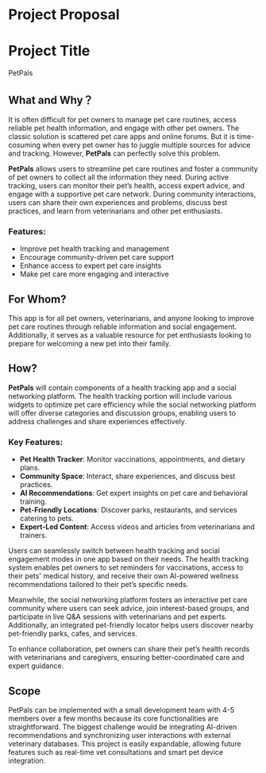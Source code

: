 # Project Proposal

# Project Title

PetPals

## What and Why？

It is often difficult for pet owners to manage pet care routines, access reliable pet health information, and engage with other pet owners. The classic solution is scattered pet care apps and online forums. But it is time-cosuming when every pet owner has to juggle multiple sources for advice and tracking. However, **PetPals** can perfectly solve this problem.

**PetPals** allows users to streamline pet care routines and foster a community of pet owners to collect all the information they need. During active tracking, users can monitor their pet’s health, access expert advice, and engage with a supportive pet care network. During community interactions, users can share their own experiences and problems, discuss best practices, and learn from veterinarians and other pet enthusiasts.

### Features:
- Improve pet health tracking and management
- Encourage community-driven pet care support
- Enhance access to expert pet care insights
- Make pet care more engaging and interactive

## For Whom?

This app is for all pet owners, veterinarians, and anyone looking to improve pet care routines through reliable information and social engagement. Additionally, it serves as a valuable resource for pet enthusiasts looking to prepare for welcoming a new pet into their family. 

## How?

**PetPals** will contain components of a health tracking app and a social networking platform. The health tracking portion will include various widgets to optimize pet care efficiency while the social networking platform will offer diverse categories and discussion groups, enabling users to address challenges and share experiences effectively.

### Key Features:
- **Pet Health Tracker**: Monitor vaccinations, appointments, and dietary plans.
- **Community Space**: Interact, share experiences, and discuss best practices.
- **AI Recommendations**: Get expert insights on pet care and behavioral training.
- **Pet-Friendly Locations**: Discover parks, restaurants, and services catering to pets.
- **Expert-Led Content**: Access videos and articles from veterinarians and trainers.

Users can seamlessly switch between health tracking and social engagement modes in one app based on their needs. The health tracking system enables pet owners to set reminders for vaccinations, access to their pets' medical history, and receive their own AI-powered wellness recommendations tailored to their pet’s specific needs.

Meanwhile, the social networking platform fosters an interactive pet care community where users can seek advice, join interest-based groups, and participate in live Q&A sessions with veterinarians and pet experts. Additionally, an integrated pet-friendly locator helps users discover nearby pet-friendly parks, cafes, and services.

To enhance collaboration, pet owners can share their pet’s health records with veterinarians and caregivers, ensuring better-coordinated care and expert guidance.

## Scope

PetPals can be implemented with a small development team with 4-5 members over a few months because its core functionalities are straightforward. The biggest challenge would be integrating AI-driven recommendations and synchronizing user interactions with external veterinary databases. This project is easily expandable, allowing future features such as real-time vet consultations and smart pet device integration.



